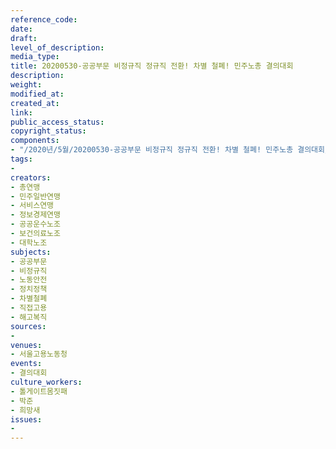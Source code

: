 ```yaml
---
reference_code: 
date: 
draft: 
level_of_description: 
media_type: 
title: 20200530-공공부문 비정규직 정규직 전환! 차별 철폐! 민주노총 결의대회
description: 
weight: 
modified_at: 
created_at: 
link: 
public_access_status: 
copyright_status: 
components:
- "/2020년/5월/20200530-공공부문 비정규직 정규직 전환! 차별 철폐! 민주노총 결의대회/_CTU0132.jpg"
tags:
- 
creators:
- 총연맹
- 민주일반연맹
- 서비스연맹
- 정보경제연맹
- 공공운수노조
- 보건의료노조
- 대학노조
subjects:
- 공공부문
- 비정규직
- 노동안전
- 정치정책
- 차별철폐
- 직접고용
- 해고복직
sources:
- 
venues:
- 서울고용노동청
events:
- 결의대회
culture_workers:
- 톨게이트몸짓패
- 박준
- 희망새
issues:
- 
---
```

